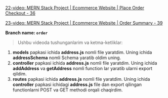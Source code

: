 [22-video: MERN Stack Project | Ecommerce Website | Place Order Checkout - 36
](https://youtu.be/OORCi6VV9mk)

[23-video: MERN Stack Project | Ecommerce Website | Order Summary - 39
](https://youtu.be/E6eIznCI_xI)

**Branch name: `order`**

> Ushbu videoda tushunganlarim va ketma-ketliklar:
1. **models** papkasi ichida **address.js** nomli file yaratdim. Uning ichida **addressSchema** nomli Schema yaratib oldim uning.
2. **controller** papkasi ichida **address.js** nomli file yaratdim. Uning ichida **addAddress** va **getAddress** nomli function lar yaratib ularni export qildim.
3. **routes** papkasi ichida **address.js** nomli file yaratdim. Uning ichida **controller** papkasi ichidagi **address.js** file dan export qilingan functionlarni POST va GET methodi orqali chaqirdim.